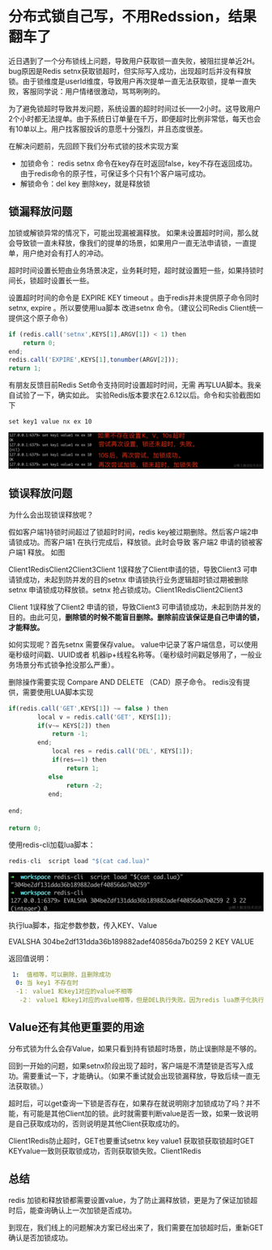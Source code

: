 # 分布式锁自己写，不用Redssion，结果翻车了
近日遇到了一个分布锁线上问题，导致用户获取锁一直失败，被阻拦提单近2H。 bug原因是Redis setnx获取锁超时，但实际写入成功，出现超时后并没有释放锁。由于锁维度是userId维度，导致用户再次提单一直无法获取锁，提单一直失败，客服同学说：用户情绪很激动，骂骂咧咧的。

为了避免锁超时导致并发问题，系统设置的超时时间过长——2小时。这导致用户2个小时都无法提单。由于系统日订单量在千万，即便超时比例非常低，每天也会有10单以上。用户找客服投诉的意愿十分强烈，并且态度很差。

在解决问题前，先回顾下我们分布式锁的技术实现方案

*   加锁命令： redis setnx 命令在key存在时返回false，key不存在返回成功。由于redis命令的原子性，可保证多个只有1个客户端可成功。
*   解锁命令：del key 删除key，就是释放锁

锁漏释放问题
------

加锁或解锁异常的情况下，可能出现漏被漏释放。 如果未设置超时时间，那么就会导致锁一直未释放，像我们的提单的场景，如果用户一直无法申请锁，一直提单，用户绝对会有打人的冲动。

超时时间设置长短由业务场景决定，业务耗时短，超时就设置短一些，如果持锁时间长，锁超时设置长一些。

设置超时时间的命令是 EXPIRE KEY timeout 。由于redis并未提供原子命令同时 setnx, expire 。所以要使用lua脚本 改进setnx 命令。（建议公司Redis Client统一提供这个原子命令）

```js
if (redis.call('setnx',KEYS[1],ARGV[1]) < 1) then 
    return 0; 
end; 
redis.call('EXPIRE',KEYS[1],tonumber(ARGV[2])); 
return 1;

```

有朋友反馈目前Redis Set命令支持同时设置超时时间，无需 再写LUA脚本。我亲自试验了一下，确实如此。 实验Redis版本要求在2.6.12以后。命令和实验截图如下

```arduino
set key1 value nx ex 10

```

![](_assets/ad48fde5ecfd4a0384bb17d81b133cce~tplv-k3u1fbpfcp-jj-mark!3024!0!0!0!q75.awebp.webp)

锁误释放问题
------

为什么会出现锁误释放呢？

假如客户端1持锁时间超过了锁超时时间，redis key被过期删除。然后客户端2申请锁成功。而客户端1 在执行完成后，释放锁。此时会导致 客户端2 申请的锁被客户端1 释放。 如图

Client1RedisClient2Client3Client 1误释放了Client申请的锁，导致Client3 可申请锁成功，未起到防并发的目的setnx 申请锁执行业务逻辑超时锁过期被删除setnx 申请锁成功释放锁。setnx 抢占锁成功。Client1RedisClient2Client3

Client 1误释放了Client2 申请的锁，导致Client3 可申请锁成功，未起到防并发的目的。由此可见，**删除锁的时候不能盲目删除。删除前应该保证是自己申请的锁，才能释放。** 

如何实现呢？首先setnx 需要保存value。 value中记录了客户端信息，可以使用毫秒级时间戳、UUID或者 机器ip+线程名称等。（毫秒级时间戳足够用了，一般业务场景分布式锁争抢没那么严重）。

删除操作需要实现 Compare AND DELETE （CAD）原子命令。 redis没有提供，需要使用LUA脚本实现

```js
if(redis.call('GET',KEYS[1]) ~= false ) then
        local v = redis.call('GET', KEYS[1]);
        if(v~= KEYS[2]) then
            return -1;
        end;
            local res = redis.call('DEL', KEYS[1]);
            if(res==1) then
                return 1;
           else
                return -2;
           end;

end;

return 0;

```

使用redis-cli加载lua脚本：

```js
redis-cli  script load "$(cat cad.lua)"

```

![](_assets/606c6c33554c4cbbbf889e2a256c96cb~tplv-k3u1fbpfcp-jj-mark!3024!0!0!0!q75.awebp.webp)

执行lua脚本，指定参数参数，传入KEY、Value

EVALSHA 304be2df131dda36b189882adef40856da7b0259 2 KEY VALUE

返回值说明：

```yaml
 1:  值相等，可以删除，且删除成功
  0: 当 key1 不存在时
  -1： value1 和key1对应的value不相等
   -2： value1 和key1对应的value相等，但是DEL执行失败。因为redis lua原子化执行，之前已经判断key1存在，所以这种场景几乎不可能，但预留下

```

Value还有其他更重要的用途
---------------

分布式锁为什么会存Value，如果只看到持有锁超时场景，防止误删除是不够的。

回到一开始的问题，如果setnx阶段出现了超时，客户端是不清楚锁是否写入成功。需要重试一下，才能确认。（如果不重试就会出现锁漏释放，导致后续一直无法获取锁。）

超时后，可以get查询一下锁是否存在，如果存在就说明刚才加锁成功了吗？并不能，有可能是其他Client加的锁。此时就需要判断value是否一致，如果一致说明是自己获取成功的，否则说明是其他Client获取成功的。

Client1Redis防止超时，GET也要重试setnx key value1 获取锁获取锁超时GET KEYvalue一致则获取锁成功，否则获取锁失败。Client1Redis

总结
--

redis 加锁和释放锁都需要设置value，为了防止漏释放锁，更是为了保证加锁超时后，能查询确认上一次加锁是否成功。

到现在，我们线上的问题解决方案已经出来了，我们需要在加锁超时后，重新GET 确认是否加锁成功。